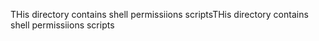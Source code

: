 THis directory contains shell permissiions scriptsTHis directory contains shell permissiions scripts
